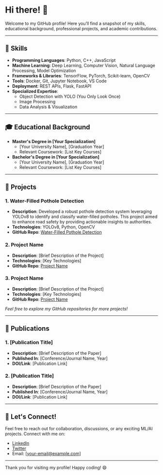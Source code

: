 # Hi there! 👋

Welcome to my GitHub profile! Here you’ll find a snapshot of my skills, educational background, professional projects, and academic contributions. 

---

## 🚀 Skills

- **Programming Languages**: Python, C++, JavaScript
- **Machine Learning**: Deep Learning, Computer Vision, Natural Language Processing, Model Optimization
- **Frameworks & Libraries**: TensorFlow, PyTorch, Scikit-learn, OpenCV
- **Tools**: Docker, Git, Jupyter Notebook, VS Code
- **Deployment**: REST APIs, Flask, FastAPI
- **Specialized Expertise**: 
  - Object Detection with YOLO (You Only Look Once)
  - Image Processing
  - Data Analysis & Visualization

---

## 🎓 Educational Background

- **Master's Degree in [Your Specialization]** 
  - [Your University Name], [Graduation Year]
  - Relevant Coursework: [List Key Courses]
- **Bachelor's Degree in [Your Specialization]**
  - [Your University Name], [Graduation Year]
  - Relevant Coursework: [List Key Courses]

---

## 💼 Projects

### 1. **Water-Filled Pothole Detection**
   - **Description**: Developed a robust pothole detection system leveraging YOLOv8 to identify and classify water-filled potholes. This project aimed to enhance road safety by providing actionable insights to authorities.
   - **Technologies**: YOLOv8, Python, OpenCV
   - **GitHub Repo**: [Water-Filled Pothole Detection](https://github.com/amaanrzv39/Pothole-detection)

### 2. **Project Name**
   - **Description**: [Brief Description of the Project]
   - **Technologies**: [Key Technologies]
   - **GitHub Repo**: [Project Name](https://github.com/your_username/project-name)

### 3. **Project Name**
   - **Description**: [Brief Description of the Project]
   - **Technologies**: [Key Technologies]
   - **GitHub Repo**: [Project Name](https://github.com/your_username/project-name)

*Feel free to explore my GitHub repositories for more projects!* 

---

## 📄 Publications

### 1. **[Publication Title]**
   - **Description**: [Brief Description of the Paper]
   - **Published In**: [Conference/Journal Name, Year]
   - **DOI/Link**: [Publication Link]

### 2. **[Publication Title]**
   - **Description**: [Brief Description of the Paper]
   - **Published In**: [Conference/Journal Name, Year]
   - **DOI/Link**: [Publication Link]

---

## 🌱 Let's Connect!

Feel free to reach out for collaboration, discussions, or any exciting ML/AI projects. Connect with me on:
- [LinkedIn](https://linkedin.com/in/your-profile)
- [Twitter](https://twitter.com/your-profile)
- Email: [your-email@example.com]

---

Thank you for visiting my profile! Happy coding! 😄
